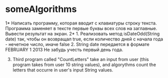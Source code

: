# someAlgorithms
1* Написать программу, которая вводит с клавиатуры строку текста.
Программа заменяет в тексте первые буквы всех слов на заглавные.
Вывести результат на экран.
2* 1. Реализовать метод isDateOdd(String date) так, чтобы он возвращал true, если количество дней с начала года - нечетное число, иначе false
   2. String date передается в формате FEBRUARY 1 2013
Не забудь учесть первый день года.


3. Third program called "CountLetters" take an input from user (this program takes from user 10 string values), and algorythms count the letters that occurre in user's input String values. 
